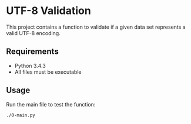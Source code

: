 # UTF-8 Validation

This project contains a function to validate if a given data set represents a valid UTF-8 encoding.

## Requirements
- Python 3.4.3
- All files must be executable

## Usage
Run the main file to test the function:

```bash
./0-main.py
